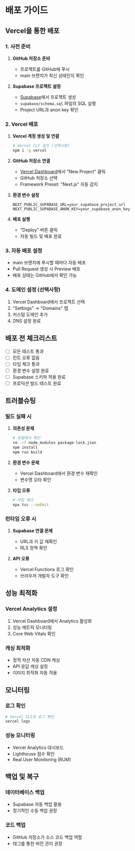 # 배포 가이드

## Vercel을 통한 배포

### 1. 사전 준비

1. **GitHub 저장소 준비**
   - 프로젝트를 GitHub에 푸시
   - main 브랜치가 최신 상태인지 확인

2. **Supabase 프로젝트 설정**
   - [Supabase](https://supabase.com)에서 프로젝트 생성
   - `supabase/schema.sql` 파일의 SQL 실행
   - Project URL과 anon key 확인

### 2. Vercel 배포

1. **Vercel 계정 생성 및 연결**
   ```bash
   # Vercel CLI 설치 (선택사항)
   npm i -g vercel
   ```

2. **GitHub 저장소 연결**
   - [Vercel Dashboard](https://vercel.com/dashboard)에서 "New Project" 클릭
   - GitHub 저장소 선택
   - Framework Preset: "Next.js" 자동 감지

3. **환경 변수 설정**
   ```
   NEXT_PUBLIC_SUPABASE_URL=your_supabase_project_url
   NEXT_PUBLIC_SUPABASE_ANON_KEY=your_supabase_anon_key
   ```

4. **배포 실행**
   - "Deploy" 버튼 클릭
   - 자동 빌드 및 배포 완료

### 3. 자동 배포 설정

- main 브랜치에 푸시할 때마다 자동 배포
- Pull Request 생성 시 Preview 배포
- 배포 상태는 GitHub에서 확인 가능

### 4. 도메인 설정 (선택사항)

1. Vercel Dashboard에서 프로젝트 선택
2. "Settings" → "Domains" 탭
3. 커스텀 도메인 추가
4. DNS 설정 완료

## 배포 전 체크리스트

- [ ] 모든 테스트 통과
- [ ] 린트 오류 없음
- [ ] 타입 체크 통과
- [ ] 환경 변수 설정 완료
- [ ] Supabase 스키마 적용 완료
- [ ] 프로덕션 빌드 테스트 완료

## 트러블슈팅

### 빌드 실패 시

1. **의존성 문제**
   ```bash
   # 로컬에서 확인
   rm -rf node_modules package-lock.json
   npm install
   npm run build
   ```

2. **환경 변수 문제**
   - Vercel Dashboard에서 환경 변수 재확인
   - 변수명 오타 확인

3. **타입 오류**
   ```bash
   # 타입 체크
   npx tsc --noEmit
   ```

### 런타임 오류 시

1. **Supabase 연결 문제**
   - URL과 키 값 재확인
   - RLS 정책 확인

2. **API 오류**
   - Vercel Functions 로그 확인
   - 브라우저 개발자 도구 확인

## 성능 최적화

### Vercel Analytics 설정

1. Vercel Dashboard에서 Analytics 활성화
2. 성능 메트릭 모니터링
3. Core Web Vitals 확인

### 캐싱 최적화

- 정적 자산 자동 CDN 캐싱
- API 응답 캐싱 설정
- 이미지 최적화 자동 적용

## 모니터링

### 로그 확인

```bash
# Vercel CLI로 로그 확인
vercel logs
```

### 성능 모니터링

- Vercel Analytics 대시보드
- Lighthouse 점수 확인
- Real User Monitoring (RUM)

## 백업 및 복구

### 데이터베이스 백업

- Supabase 자동 백업 활용
- 정기적인 수동 백업 권장

### 코드 백업

- GitHub 저장소가 소스 코드 백업 역할
- 태그를 통한 버전 관리 권장
